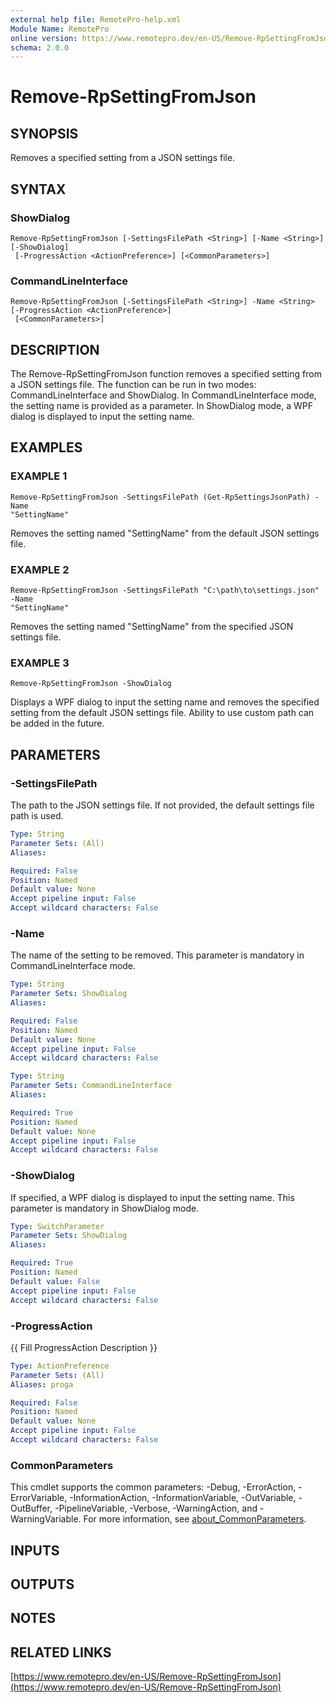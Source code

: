 ```yaml
---
external help file: RemotePro-help.xml
Module Name: RemotePro
online version: https://www.remotepro.dev/en-US/Remove-RpSettingFromJson
schema: 2.0.0
---
```


# Remove-RpSettingFromJson

## SYNOPSIS
Removes a specified setting from a JSON settings file.

## SYNTAX

### ShowDialog
```
Remove-RpSettingFromJson [-SettingsFilePath <String>] [-Name <String>] [-ShowDialog]
 [-ProgressAction <ActionPreference>] [<CommonParameters>]
```

### CommandLineInterface
```
Remove-RpSettingFromJson [-SettingsFilePath <String>] -Name <String> [-ProgressAction <ActionPreference>]
 [<CommonParameters>]
```

## DESCRIPTION
The Remove-RpSettingFromJson function removes a specified setting from a JSON
settings file.
The function can be run in two modes: CommandLineInterface and
ShowDialog.
In CommandLineInterface mode, the setting name is provided as a
parameter.
In ShowDialog mode, a WPF dialog is displayed to input the setting
name.

## EXAMPLES

### EXAMPLE 1
```
Remove-RpSettingFromJson -SettingsFilePath (Get-RpSettingsJsonPath) -Name
"SettingName"
```

Removes the setting named "SettingName" from the default JSON settings file.

### EXAMPLE 2
```
Remove-RpSettingFromJson -SettingsFilePath "C:\path\to\settings.json" -Name
"SettingName"
```

Removes the setting named "SettingName" from the specified JSON settings file.

### EXAMPLE 3
```
Remove-RpSettingFromJson -ShowDialog
```

Displays a WPF dialog to input the setting name and removes the specified
setting from the default JSON settings file.
Ability to use custom path
can be added in the future.

## PARAMETERS

### -SettingsFilePath
The path to the JSON settings file.
If not provided, the default settings file
path is used.

```yaml
Type: String
Parameter Sets: (All)
Aliases:

Required: False
Position: Named
Default value: None
Accept pipeline input: False
Accept wildcard characters: False
```

### -Name
The name of the setting to be removed.
This parameter is mandatory in
CommandLineInterface mode.

```yaml
Type: String
Parameter Sets: ShowDialog
Aliases:

Required: False
Position: Named
Default value: None
Accept pipeline input: False
Accept wildcard characters: False
```

```yaml
Type: String
Parameter Sets: CommandLineInterface
Aliases:

Required: True
Position: Named
Default value: None
Accept pipeline input: False
Accept wildcard characters: False
```

### -ShowDialog
If specified, a WPF dialog is displayed to input the setting name.
This
parameter is mandatory in ShowDialog mode.

```yaml
Type: SwitchParameter
Parameter Sets: ShowDialog
Aliases:

Required: True
Position: Named
Default value: False
Accept pipeline input: False
Accept wildcard characters: False
```

### -ProgressAction
{{ Fill ProgressAction Description }}

```yaml
Type: ActionPreference
Parameter Sets: (All)
Aliases: proga

Required: False
Position: Named
Default value: None
Accept pipeline input: False
Accept wildcard characters: False
```

### CommonParameters
This cmdlet supports the common parameters: -Debug, -ErrorAction, -ErrorVariable, -InformationAction, -InformationVariable, -OutVariable, -OutBuffer, -PipelineVariable, -Verbose, -WarningAction, and -WarningVariable. For more information, see [about_CommonParameters](http://go.microsoft.com/fwlink/?LinkID=113216).

## INPUTS

## OUTPUTS

## NOTES

## RELATED LINKS

[https://www.remotepro.dev/en-US/Remove-RpSettingFromJson](https://www.remotepro.dev/en-US/Remove-RpSettingFromJson)

